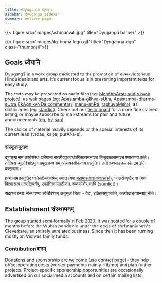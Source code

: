 ```yaml
---
title: +Dyugangā द्युगङ्गा
sidebar: dyuganga_sidebar
summary: Welcome page.
---
```


{{< figure src="images/ashmanvatI.jpg" title="Dyugangā banner" >}}

{{< figure src="images/dg-homa-logo.gif" title="Dyugangā logo" class="thumbnail">}}

## Goals ध्येयानि
Dyugangā is a work group dedicated to the promotion of ever-victorious Hindu ideals and arts. It's current focus is in presenting important texts for easy study.

The texts may be presented as audio files (eg: [MahAbhArata audio book project](projects/audio/mbh-audio/)), as web pages (eg: [Apastamba-gRhya-sUtra](https://vishvasa.github.io/vedAH_yajuH/taittirIyam/sUtram/ApastambaH/gRhyam/sUtra-TIkAH/), [Apastamba-dharma-sUtra](https://vishvasa.github.io/vedAH_yajuH/taittirIyam/sUtram/ApastambaH/dharma-sUtram/sarva-prastutiH/), [EkAgnikANDa commentary](https://vishvasa.github.io/vedAH_yajuH/taittirIyam/sUtram/ApastambaH/gRhyam/ekAgnikANDam/sarva-prastutiH/), [manu-smRti](https://vishvasa.github.io/kalpAntaram/smRtiH/manuH/sarva-prastutiH/05/), [raghuvaMsha](https://vishvasa.github.io/kAvyam/laxyam/padyam/kAlidAsaH/raghuvaMsham/sarva-prastutiH/01/)), as dictionaries (eg: [stardict](https://sanskrit-coders.github.io/dictionaries/offline/stardict)). Check out our [trello board](https://trello.com/b/d4dANdrD/%E0%A4%A6%E0%A5%8D%E0%A4%AF%E0%A5%81%E0%A4%97%E0%A4%99%E0%A5%8D%E0%A4%97%E0%A4%BE-dyuganga) for a more fine grained listing; or maybe subscribe to mail-streams for past and future announcements ([dg](https://groups.google.com/g/dyuganga), [hv](https://groups.google.com/g/hindu-vidya/), [san](https://groups.google.com/g/samskrita)).

The choice of material heavily depends on the special interests of its current lead (vedas, kalpa, purANa-s).

### संस्कृतानुवादः
द्युगङ्गा नाम कार्यसंस्था ऽजेयानां भारतीयपुरुषार्थपरिकल्पनानाञ्च हिन्दुककलानाञ्च प्रसारणाय वर्तते। तदीयस् स्थूलोद्देशोऽधुना प्रमुखग्रन्थानाम् अध्ययनसौकर्याय प्रस्तुतिः। ततो ग्रन्थसङ्कलनकेन्द्रम् इति वक्तुमलम्।

ग्रन्थानाम् प्रस्तुतिर् ध्वनिसञ्चिकाभिस् स्यात् (यथा [महाभारतपारायणप्रसारणे](projects/audio/mbh-audio/)), जालक्षेत्रपृष्ठैर् वा (यथा [विश्वासस्य मन्त्रटिप्पनीषु](https://vishvasa.github.io/vedAH_sAma/paravastu-saama/devaH/agniH/mahAvaishvAnara-vratam/), [एकाग्निकाण्डटीका](https://vishvasa.github.io/vedAH_yajuH/taittirIyam/sUtram/ApastambaH/gRhyam/ekAgnikANDam/sarva-prastutiH/1_01a/)), शब्दकोशैर् वाऽपि ([stardict](https://sanskrit-coders.github.io/dictionaries/offline/stardict))।

सद्यश्च ग्रन्थाः संस्थाग्रण्या रुचिविशेषम् अनुसृत्य चिताः - वेदाः, इतिहासपुराणानि, कल्पवेदाङ्गग्रन्थाश् चेति।

## Establishment संस्थापनम्
The group started semi-formally in Feb 2020. It was hosted for a couple of months before the Wuhan pandemic under the aegis of shrI manjunath's Cleverkare, an entirely unrelated business. Since then it has been running mostly on Vishvas family funds. 

### Contribution दानम्
Donations and sponsorship are welcome (use [contact page](contact/)) - they help offset operating costs (worker payments mainly ~1L/mo) and plan further projects. Project-specific sponsorship opportunities are occasionally advertised on our social media accounts and on certain mailing lists.

